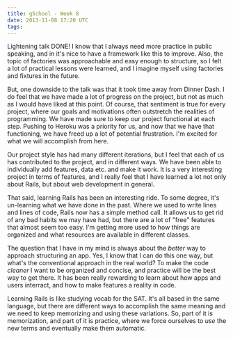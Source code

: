 ```yaml
---
title: gSchool - Week 8
date: 2013-11-08 17:20 UTC
tags:
---
```


Lightening talk DONE! I know that I always need more practice in public speaking, and in it's nice to have a framework like this to improve. Also, the topic of factories was approachable and easy enough to structure, so I felt a lot of practical lessons were learned, and I imagine myself using factories and fixtures in the future.

But, one downside to the talk was that it took time away from Dinner Dash. I do feel that we have made a lot of progress on the project, but not as much as I would have liked at this point. Of course, that sentiment is true for every project, where our goals and motivations often outstretch the realities of programming. We have made sure to keep our project functional at each step. Pushing to Heroku was a priority for us, and now that we have that functioning, we have freed up a lot of potential frustration. I'm excited for what we will accomplish from here.

Our project style has had many different iterations, but I feel that each of us has contributed to the project, and in different ways. We have been able to individually add features, data etc. and make it work. It is a very interesting project in terms of features, and I really feel that I have learned a lot not only about Rails, but about web development in general.

That said, learning Rails has been an interesting ride. To some degree, it's un-learning what we have done in the past. Where we used to write lines and lines of code, Rails now has a simple method call. It allows us to get rid of any bad habits we may have had, but there are a lot of "free" features that almost seem too easy. I'm getting more used to how things are organized and what resources are available in different classes. 

The question that I have in my mind is always about the *better* way to approach structuring an app. Yes, I know that I can do this one way, but what's the conventional approach in the real world? To make the code *cleaner* I want to be organized and concise, and practice will be the best way to get there. It has been really rewarding to learn about how apps and users interract, and how to make features a reality in code.

Learning Rails is like studying vocab for the SAT. It's all based in the same language, but there are different ways to accomplish the same meaning and we need to keep memorizing and using these variations. So, part of it is memorization, and part of it is practice, where we force ourselves to *use* the new terms and eventually make them automatic.
